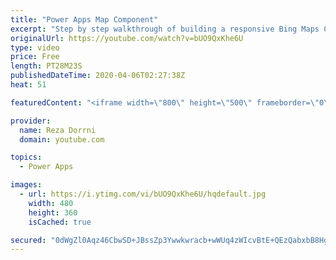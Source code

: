 ```yaml
---
title: "Power Apps Map Component"
excerpt: "Step by step walkthrough of building a responsive Bing Maps Component.  Canvas components make it easier to build reusable controls. The ‘master’ / ‘instance’ behavior makes it easy to reuse them as building blocks inside the app or shared between apps. By creating a component library, app makers easily"
originalUrl: https://youtube.com/watch?v=bUO9QxKhe6U
type: video
price: Free
length: PT28M23S
publishedDateTime: 2020-04-06T02:27:38Z
heat: 51

featuredContent: "<iframe width=\"800\" height=\"500\" frameborder=\"0\" src=\"https://www.youtube.com/embed/bUO9QxKhe6U\" allow=\"accelerometer; autoplay; encrypted-media; gyroscope; picture-in-picture\" allowfullscreen></iframe>"

provider:
  name: Reza Dorrni
  domain: youtube.com

topics:
  - Power Apps

images:
  - url: https://i.ytimg.com/vi/bUO9QxKhe6U/hqdefault.jpg
    width: 480
    height: 360
    isCached: true

secured: "0dWgZl0Aqz46CbwSD+JBssZp3Ywwkwracb+wWUq4zWIcvBtE+QEzQabxbB8Hg1TvPJqaYL1DvphEQRMQu8Wmk6jDzZ0uj36k6KUNbREDfzv92LuUGYDeccnE+74wQI7/qj+WeNAc1u+4wzeQ512UHfcotqSTW+o4tLPPFH0SpGt7dUMOIRzB0vGqF7rYNTAvYew4HfZTj+Hpatu6ZywsAx6GP28knY8ptS4vFXGamfGeDozJHfZ94SBlUDWGV3EJAmlkF3m1UN67ZF44cYJgkQXOzzuyJtcuNeaCsMsk1MqhISdLNyeCfhHjdO7aTSFwELszKTDLiHtrbv9eW0yRqmw3Dz9RQ2sIYwJV2ZwYVOpUN6cIc8s6yhM92JNNnHW3veLfH4D9XXNi5r2oih26XzrgmiCnchTZBRLR4kR3u1s=;kwd5LoUxzEd85DTnvpGeUw=="
---
```


